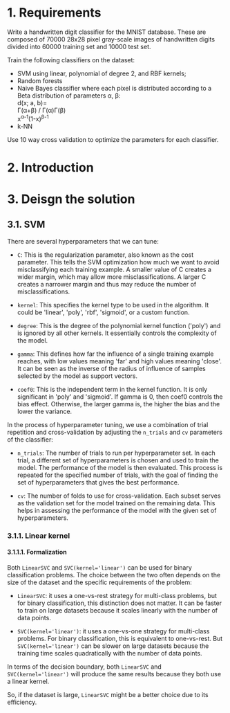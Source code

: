 # 1. Requirements

Write a handwritten digit classifier for the MNIST database. These are composed of 70000 28x28 pixel gray-scale images
of handwritten digits divided into 60000 training set and 10000 test set.

Train the following classifiers on the dataset:

* SVM using linear, polynomial of degree 2, and RBF kernels;
* Random forests
* Naive Bayes classifier where each pixel is distributed according to a Beta distribution of parameters &alpha;,
  &beta;:\
  d(x; a, b)=
  <div class="frac"><span>&Gamma;(&alpha;+&beta;)</span>
    <span class="symbol">/</span>
    <span class="bottom">&Gamma;(&alpha;)&Gamma;(&beta;)</span></div>
  x<sup>&alpha;-1</sup>(1-x)<sup>&beta;-1</sup>
* k-NN

Use 10 way cross validation to optimize the parameters for each classifier.

# 2. Introduction

# 3. Deisgn the solution

## 3.1. SVM

There are several hyperparameters that we can tune:

* `C`: This is the regularization parameter, also known as the cost parameter. This tells the SVM optimization how much
  we want to avoid misclassifying each training example. A smaller value of C creates a wider margin, which may allow
  more misclassifications. A larger C creates a narrower margin and thus may reduce the number of misclassifications.

* `kernel`: This specifies the kernel type to be used in the algorithm. It could be 'linear', 'poly', 'rbf', 'sigmoid',
  or a custom function.

* `degree`: This is the degree of the polynomial kernel function ('poly') and is ignored by all other kernels. It
  essentially controls the complexity of the model.

* `gamma`: This defines how far the influence of a single training example reaches, with low values meaning 'far' and
  high values meaning 'close'. It can be seen as the inverse of the radius of influence of samples selected by the model
  as support vectors.

* `coef0`: This is the independent term in the kernel function. It is only significant in 'poly' and 'sigmoid'. If gamma
  is 0, then coef0 controls the bias effect. Otherwise, the larger gamma is, the higher the bias and the lower the
  variance.

In the process of hyperparameter tuning, we use a combination of trial repetition and cross-validation by adjusting the
`n_trials` and `cv` parameters of the classifier:

* `n_trials`: The number of trials to run per hyperparameter set. In each trial, a different set of hyperparameters is
  chosen and used to train the model. The performance of the model is then evaluated. This process is repeated for the
  specified number of trials, with the goal of finding the set of hyperparameters that gives the best performance.

* `cv`: The number of folds to use for cross-validation. Each subset serves as the validation set for the model trained
  on the remaining data. This helps in assessing the performance of the model with the given set of hyperparameters.

### 3.1.1. Linear kernel

#### 3.1.1.1. Formalization

Both `LinearSVC` and `SVC(kernel='linear')` can be used for binary classification problems. The choice between the two
often depends on the size of the dataset and the specific requirements of the problem:

* `LinearSVC`: it uses a one-vs-rest strategy for multi-class problems, but for binary classification, this distinction
  does
  not matter. It can be faster to train on large datasets because it scales linearly with the number of data points.

* `SVC(kernel='linear')`: it uses a one-vs-one strategy for multi-class problems. For binary classification, this is
  equivalent to one-vs-rest. But `SVC(kernel='linear')` can be slower on large datasets because the training time scales
  quadratically with the number of data points.

In terms of the decision boundary, both `LinearSVC` and `SVC(kernel='linear')` will produce the same results because
they both use a linear kernel.

So, if the dataset is large, `LinearSVC` might be a better choice due to its efficiency.

